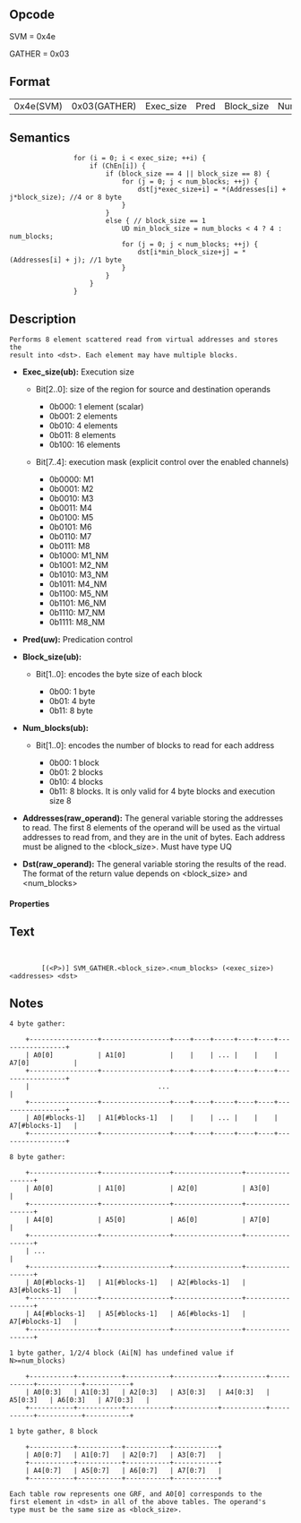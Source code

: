  

## Opcode

  SVM = 0x4e

  GATHER = 0x03

## Format

| | | | | | |
| --- | --- | --- | --- | --- | --- |
| 0x4e(SVM) | 0x03(GATHER) | Exec_size | Pred | Block_size | Num_blocks | Addresses | Dst |


## Semantics




                    for (i = 0; i < exec_size; ++i) {
                        if (ChEn[i]) {
                            if (block_size == 4 || block_size == 8) {
                                for (j = 0; j < num_blocks; ++j) {
                                    dst[j*exec_size+i] = *(Addresses[i] + j*block_size); //4 or 8 byte
                                }
                            }
                            else { // block_size == 1
                                UD min_block_size = num_blocks < 4 ? 4 : num_blocks;
                                for (j = 0; j < num_blocks; ++j) {
                                    dst[i*min_block_size+j] = *(Addresses[i] + j); //1 byte
                                }
                            }
                        }
                    }

## Description


    Performs 8 element scattered read from virtual addresses and stores the
    result into <dst>. Each element may have multiple blocks.

- **Exec_size(ub):** Execution size
 
  - Bit[2..0]: size of the region for source and destination operands
 
    - 0b000:  1 element (scalar) 
    - 0b001:  2 elements 
    - 0b010:  4 elements 
    - 0b011:  8 elements 
    - 0b100:  16 elements 
  - Bit[7..4]: execution mask (explicit control over the enabled channels)
 
    - 0b0000:  M1 
    - 0b0001:  M2 
    - 0b0010:  M3 
    - 0b0011:  M4 
    - 0b0100:  M5 
    - 0b0101:  M6 
    - 0b0110:  M7 
    - 0b0111:  M8 
    - 0b1000:  M1_NM 
    - 0b1001:  M2_NM 
    - 0b1010:  M3_NM 
    - 0b1011:  M4_NM 
    - 0b1100:  M5_NM 
    - 0b1101:  M6_NM 
    - 0b1110:  M7_NM 
    - 0b1111:  M8_NM
- **Pred(uw):** Predication control

- **Block_size(ub):** 
 
  - Bit[1..0]: encodes the byte size of each block
 
    - 0b00:  1 byte 
    - 0b01:  4 byte 
    - 0b11:  8 byte
- **Num_blocks(ub):** 
 
  - Bit[1..0]: encodes the number of blocks to read for each address
 
    - 0b00:  1 block 
    - 0b01:  2 blocks 
    - 0b10:  4 blocks 
    - 0b11:  8 blocks. It is only valid for 4 byte blocks and execution size 8
- **Addresses(raw_operand):** The general variable storing the addresses to read. The first 8 elements of the operand will be used as the virtual addresses to read from, and they are in the unit of bytes. Each address must be aligned to the <block_size>. Must have type UQ

- **Dst(raw_operand):** The general variable storing the results of the read. The format of the return value depends on <block_size> and <num_blocks>

#### Properties


## Text
```
    

		[(<P>)] SVM_GATHER.<block_size>.<num_blocks> (<exec_size>) <addresses> <dst>
```



## Notes




    4 byte gather:

        +-----------------+-----------------+----+----+-----+----+----+-----------------+
        | A0[0]           | A1[0]           |    |    | ... |    |    | A7[0]           |
        +-----------------+-----------------+----+----+-----+----+----+-----------------+
        |                                ...                                            |
        +-----------------+-----------------+----+----+-----+----+----+-----------------+
        | A0[#blocks-1]   | A1[#blocks-1]   |    |    | ... |    |    | A7[#blocks-1]   |
        +-----------------+-----------------+----+----+-----+----+----+-----------------+

    8 byte gather:

        +-----------------+-----------------+-----------------+-----------------+
        | A0[0]           | A1[0]           | A2[0]           | A3[0]           |
        +-----------------+-----------------+-----------------+-----------------+
        | A4[0]           | A5[0]           | A6[0]           | A7[0]           |
        +-----------------+-----------------+-----------------+-----------------+
        | ...                                                                   |
        +-----------------+-----------------+-----------------+-----------------+
        | A0[#blocks-1]   | A1[#blocks-1]   | A2[#blocks-1]   | A3[#blocks-1]   |
        +-----------------+-----------------+-----------------+-----------------+
        | A4[#blocks-1]   | A5[#blocks-1]   | A6[#blocks-1]   | A7[#blocks-1]   |
        +-----------------+-----------------+-----------------+-----------------+

    1 byte gather, 1/2/4 block (Ai[N] has undefined value if N>=num_blocks)

        +-----------+-----------+-----------+-----------+-----------+-----------+-----------+-----------+
        | A0[0:3]   | A1[0:3]   | A2[0:3]   | A3[0:3]   | A4[0:3]   | A5[0:3]   | A6[0:3]   | A7[0:3]   |
        +-----------+-----------+-----------+-----------+-----------+-----------+-----------+-----------+

    1 byte gather, 8 block

        +-----------+-----------+-----------+-----------+
        | A0[0:7]   | A1[0:7]   | A2[0:7]   | A3[0:7]   |
        +-----------+-----------+-----------+-----------+
        | A4[0:7]   | A5[0:7]   | A6[0:7]   | A7[0:7]   |
        +-----------+-----------+-----------+-----------+

    Each table row represents one GRF, and A0[0] corresponds to the
    first element in <dst> in all of the above tables. The operand's
    type must be the same size as <block_size>.
